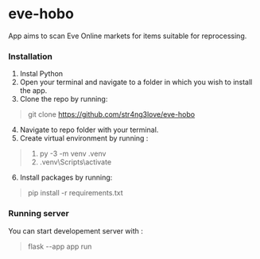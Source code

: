 # eve-hobo
App aims to scan Eve Online markets for items suitable for reprocessing.

### Installation

1. Instal Python
2. Open your terminal and navigate to a folder in which you wish to install the app.
3. Clone the repo by running:
> git clone https://github.com/str4ng3love/eve-hobo
4. Navigate to repo folder with your terminal.
5. Create virtual environment by running :

> 1. py -3 -m venv .venv
> 2. .venv\Scripts\activate

6. Install packages by running:
> pip install -r requirements.txt

### Running server

You can start developement server with :
> flask --app app run
